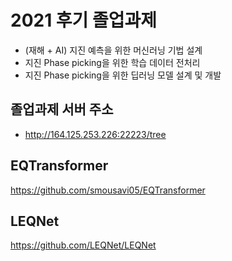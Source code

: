 # 2021 후기 졸업과제
* (재해 + AI) 지진 예측을 위한 머신러닝 기법 설계
* 지진 Phase picking을 위한 학습 데이터 전처리
* 지진 Phase picking을 위한 딥러닝 모델 설계 및 개발


## 졸업과제 서버 주소
* http://164.125.253.226:22223/tree

## EQTransformer
https://github.com/smousavi05/EQTransformer

## LEQNet
https://github.com/LEQNet/LEQNet
